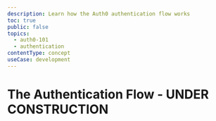 ```yaml
---
description: Learn how the Auth0 authentication flow works
toc: true
public: false
topics:
  - auth0-101
  - authentication
contentType: concept
useCase: development
---
```

# The Authentication Flow - UNDER CONSTRUCTION
